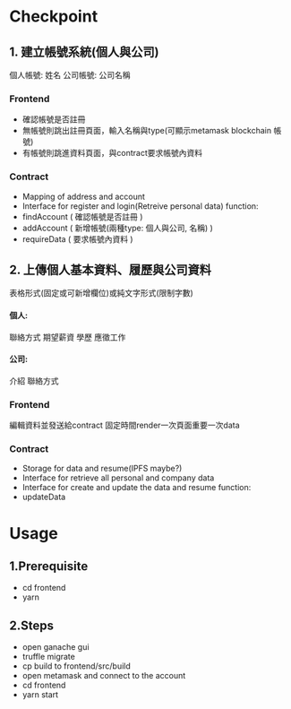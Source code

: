 # Checkpoint
## 1. 建立帳號系統(個人與公司)
個人帳號: 姓名
公司帳號: 公司名稱
### Frontend
- 確認帳號是否註冊
- 無帳號則跳出註冊頁面，輸入名稱與type(可顯示metamask blockchain 帳號)
- 有帳號則跳進資料頁面，與contract要求帳號內資料

### Contract
- Mapping of address and account
- Interface for register and login(Retreive personal data)
function:
- findAccount ( 確認帳號是否註冊 )
- addAccount ( 新增帳號(兩種type: 個人與公司, 名稱) )
- requireData ( 要求帳號內資料 )

## 2. 上傳個人基本資料、履歷與公司資料
表格形式(固定或可新增欄位)或純文字形式(限制字數)

#### 個人:
聯絡方式
期望薪資
學歷
應徵工作

#### 公司:
介紹
聯絡方式

### Frontend
編輯資料並發送給contract
固定時間render一次頁面重要一次data

### Contract
- Storage for data and resume(IPFS maybe?)
- Interface for retrieve all personal and company data
- Interface for create and update the data and resume
function:
- updateData

# Usage

## 1.Prerequisite
- cd frontend
- yarn

## 2.Steps
- open ganache gui
- truffle migrate
- cp build to frontend/src/build
- open metamask and connect to the account
- cd frontend
- yarn start
